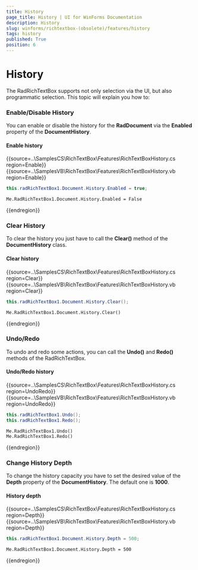 ```yaml
---
title: History
page_title: History | UI for WinForms Documentation
description: History
slug: winforms/richtextbox-(obsolete)/features/history
tags: history
published: True
position: 6
---
```


# History

The RadRichTextBox supports not only selection via the UI, but also programmatic selection. This topic will explain you how to:

### Enable/Disable History

You can enable or disable the history for the __RadDocument__ via the __Enabled__ property of the __DocumentHistory__.

#### Enable history

{{source=..\SamplesCS\RichTextBox\Features\RichTextBoxHistory.cs region=Enable}} 
{{source=..\SamplesVB\RichTextBox\Features\RichTextBoxHistory.vb region=Enable}} 

````C#
this.radRichTextBox1.Document.History.Enabled = true;

````
````VB.NET
Me.RadRichTextBox1.Document.History.Enabled = False

````

{{endregion}}

### Clear History

To clear the history you just have to call the __Clear()__ method of the __DocumentHistory__ class.

#### Clear history

{{source=..\SamplesCS\RichTextBox\Features\RichTextBoxHistory.cs region=Clear}} 
{{source=..\SamplesVB\RichTextBox\Features\RichTextBoxHistory.vb region=Clear}} 

````C#
this.radRichTextBox1.Document.History.Clear();

````
````VB.NET
Me.RadRichTextBox1.Document.History.Clear()

````

{{endregion}}

### Undo/Redo

To undo and redo some actions, you can call the __Undo()__ and __Redo()__ methods of the RadRichTextBox.

#### Undo/Redo history

{{source=..\SamplesCS\RichTextBox\Features\RichTextBoxHistory.cs region=UndoRedo}} 
{{source=..\SamplesVB\RichTextBox\Features\RichTextBoxHistory.vb region=UndoRedo}} 

````C#
this.radRichTextBox1.Undo();
this.radRichTextBox1.Redo();

````
````VB.NET
Me.RadRichTextBox1.Undo()
Me.RadRichTextBox1.Redo()

````

{{endregion}}

### Change History Depth

To change the history capacity you have to set the desired value of the __Depth__ property of the __DocumentHistory__. The default one is __1000__.

#### History depth

{{source=..\SamplesCS\RichTextBox\Features\RichTextBoxHistory.cs region=Depth}} 
{{source=..\SamplesVB\RichTextBox\Features\RichTextBoxHistory.vb region=Depth}} 

````C#
this.radRichTextBox1.Document.History.Depth = 500;

````
````VB.NET
Me.RadRichTextBox1.Document.History.Depth = 500

````

{{endregion}}